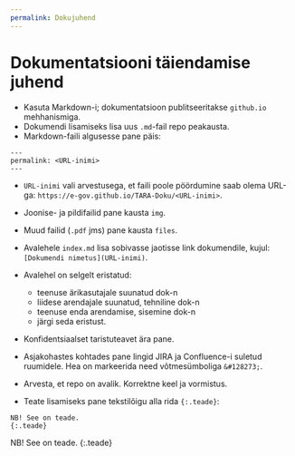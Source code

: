```yaml
---
permalink: Dokujuhend
---
```


# Dokumentatsiooni täiendamise juhend

- Kasuta Markdown-i; dokumentatsioon publitseeritakse `github.io` mehhanismiga.
- Dokumendi lisamiseks lisa uus `.md`-fail repo peakausta.
- Markdown-faili algusesse pane päis:

```
---
permalink: <URL-inimi>
---
```

- `URL-inimi` vali arvestusega, et faili poole pöördumine saab olema URL-ga: 
`https://e-gov.github.io/TARA-Doku/<URL-inimi>`.
- Joonise- ja pildifailid pane kausta `img`.
- Muud failid (`.pdf` jms) pane kausta `files`.
- Avalehele `index.md` lisa sobivasse jaotisse link dokumendile, kujul: `[Dokumendi nimetus](URL-inimi)`.
- Avalehel on selgelt eristatud:
    - teenuse ärikasutajale suunatud dok-n
    - liidese arendajale suunatud, tehniline dok-n
    - teenuse enda arendamise, sisemine dok-n
    - järgi seda eristust. 
- Konfidentsiaalset taristuteavet ära pane.
- Asjakohastes kohtades pane lingid JIRA ja Confluence-i suletud ruumidele. Hea on markeerida need võtmesümboliga `&#128273;`.
- Arvesta, et repo on avalik. Korrektne keel ja vormistus.

- Teate lisamiseks pane tekstilõigu alla rida `{:.teade}`:

```
NB! See on teade.
{:.teade}
```

NB! See on teade.
{:.teade}


